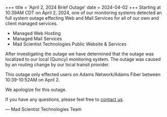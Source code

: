 +++
title = 'April 2, 2024 Brief Outage'
date = 2024-04-02
+++
Starting at 10:39AM CDT on April 2, 2024, one of our monitoring systems detected an full system outage effecting Web and Mail Services for all of our own and client managed services.

* Managed Web Hosting
* Managed Mail Services
* Mad Scientist Technologies Public Website & Services

After investigating the outage we have determined that the outage was localized to our local (Quincy) monitoring system. The outage was caused by an routing change by our local transit provider.

This outage only effected users on Adams Network/Adams Fiber between 10:39-10:52AM on April 2.

We apologize for this outage.

If you have any questions, please feel free to [contact us](https://madscitech.com/about/contact/).

&mdash; Mad Scientist Technologies Team